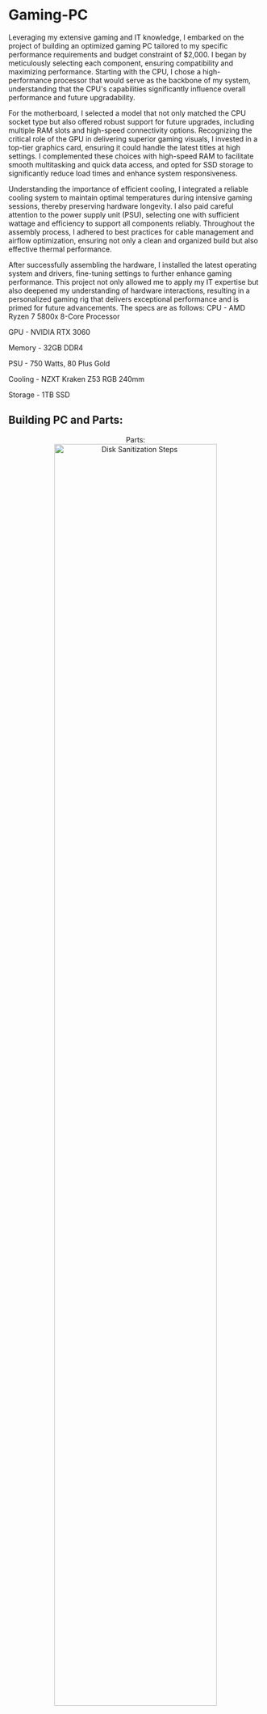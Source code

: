 # Gaming-PC
Leveraging my extensive gaming and IT knowledge, I embarked on the project of building an optimized gaming PC tailored to my specific performance requirements and budget constraint of $2,000. I began by meticulously selecting each component, ensuring compatibility and maximizing performance. Starting with the CPU, I chose a high-performance processor that would serve as the backbone of my system, understanding that the CPU's capabilities significantly influence overall performance and future upgradability.

For the motherboard, I selected a model that not only matched the CPU socket type but also offered robust support for future upgrades, including multiple RAM slots and high-speed connectivity options. Recognizing the critical role of the GPU in delivering superior gaming visuals, I invested in a top-tier graphics card, ensuring it could handle the latest titles at high settings. I complemented these choices with high-speed RAM to facilitate smooth multitasking and quick data access, and opted for SSD storage to significantly reduce load times and enhance system responsiveness.

Understanding the importance of efficient cooling, I integrated a reliable cooling system to maintain optimal temperatures during intensive gaming sessions, thereby preserving hardware longevity. I also paid careful attention to the power supply unit (PSU), selecting one with sufficient wattage and efficiency to support all components reliably. Throughout the assembly process, I adhered to best practices for cable management and airflow optimization, ensuring not only a clean and organized build but also effective thermal performance.

After successfully assembling the hardware, I installed the latest operating system and drivers, fine-tuning settings to further enhance gaming performance. This project not only allowed me to apply my IT expertise but also deepened my understanding of hardware interactions, resulting in a personalized gaming rig that delivers exceptional performance and is primed for future advancements.
The specs are as follows: 
CPU - AMD Ryzen 7 5800x 8-Core Processor

GPU - NVIDIA RTX 3060

Memory - 32GB DDR4

PSU - 750 Watts, 80 Plus Gold

Cooling - NZXT Kraken Z53 RGB 240mm

Storage - 1TB SSD

<h2>Building PC and Parts:</h2>

<p align="center">
Parts: <br/>
<img src=https://imgur.com/jfAGzXu.png" height="80%" width="80%" alt="Disk Sanitization Steps"/>
  <br />
  GPU - CPU - AMD Ryzen 7 5800x 8-Core Processor: <br/>
<img src=https://imgur.com/KmS04yU.png" height="80%" width="80%" alt="Disk Sanitization Steps"/>
<br />
<br />
GPU - NVIDIA RTX 3060:  <br/>
<img src="https://imgur.com/yky9or0.png" height="80%" width="80%" alt="Disk Sanitization Steps"/>
<br />
<br />
Enter the number of passes: <br/>
<img src="https://i.imgur.com/nCIbXbg.png" height="80%" width="80%" alt="Disk Sanitization Steps"/>
<br />
<br />
Confirm your selection:  <br/>
<img src="https://i.imgur.com/cdFHBiU.png" height="80%" width="80%" alt="Disk Sanitization Steps"/>
<br />
<br />
Wait for process to complete (may take some time):  <br/>
<img src="https://i.imgur.com/JL945Ga.png" height="80%" width="80%" alt="Disk Sanitization Steps"/>
<br />
<br />
Sanitization complete:  <br/>
<img src="https://i.imgur.com/K71yaM2.png" height="80%" width="80%" alt="Disk Sanitization Steps"/>
<br />
<br />
Observe the wiped disk:  <br/>
<img src="https://i.imgur.com/AeZkvFQ.png" height="80%" width="80%" alt="Disk Sanitization Steps"/>
</p>
